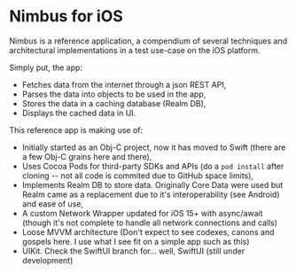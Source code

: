 # Nimbus for iOS

Nimbus is a reference application, a compendium of several techniques and architectural implementations in a test use-case on the iOS platform.

Simply put, the app:

* Fetches data from the internet through a json REST API,
* Parses the data into objects to be used in the app,
* Stores the data in a caching database (Realm DB),
* Displays the cached data in UI.

This reference app is making use of:

* Initially started as an Obj-C project, now it has moved to Swift (there are a few Obj-C grains here and there),
* Uses Cocoa Pods for third-party SDKs and APIs (do a `pod install` after cloning -- not all code is commited due to GitHub space limits),
* Implements Realm DB to store data. Originally Core Data were used but Realm came as a replacement due to it's interoperability (see Android) and ease of use,
* A custom Network Wrapper updated for iOS 15+ with async/await (though it's not complete to handle all network connections and calls)
* Loose MVVM architecture (Don't expect to see codexes, canons and gospels here. I use what I see fit on a simple app such as this)
* UIKit. Check the SwiftUI branch for... well, SwiftUI (still under development)

